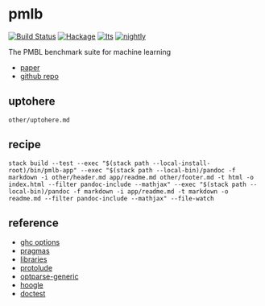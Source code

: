 pmlb
===

[![Build Status](https://travis-ci.org/tonyday567/pmlb.svg)](https://travis-ci.org/tonyday567/pmlb) [![Hackage](https://img.shields.io/hackage/v/pmlb.svg)](https://hackage.haskell.org/package/pmlb) [![lts](https://www.stackage.org/package/pmlb/badge/lts)](http://stackage.org/lts/package/pmlb) [![nightly](https://www.stackage.org/package/pmlb/badge/nightly)](http://stackage.org/nightly/package/pmlb) 

The PMBL benchmark suite for machine learning

- [paper](https://arxiv.org/pdf/1703.00512.pdf)
- [github repo](https://github.com/EpistasisLab/penn-ml-benchmarks)




uptohere
---

```include
other/uptohere.md
```

recipe
---

```
stack build --test --exec "$(stack path --local-install-root)/bin/pmlb-app" --exec "$(stack path --local-bin)/pandoc -f markdown -i other/header.md app/readme.md other/footer.md -t html -o index.html --filter pandoc-include --mathjax" --exec "$(stack path --local-bin)/pandoc -f markdown -i app/readme.md -t markdown -o readme.md --filter pandoc-include --mathjax" --file-watch
```

reference
---

- [ghc options](https://downloads.haskell.org/~ghc/latest/docs/html/users_guide/flags.html#flag-reference)
- [pragmas](https://downloads.haskell.org/~ghc/latest/docs/html/users_guide/lang.html)
- [libraries](https://www.stackage.org/)
- [protolude](https://www.stackage.org/package/protolude)
- [optparse-generic](https://www.stackage.org/package/optparse-generic)
- [hoogle](https://www.stackage.org/package/hoogle)
- [doctest](https://www.stackage.org/package/doctest)
